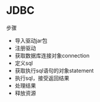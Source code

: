 # JDBC
步骤<br>
- 导入驱动jar包
- 注册驱动
- 获取数据库连接对象connection
- 定义sql 
- 获取执行sql语句的对象statement
- 执行sql，接受返回结果
- 处理结果
- 释放资源

